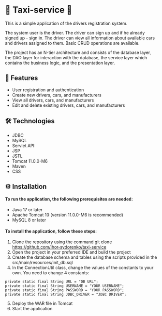 # 🚖 Taxi-service 🚖
This is a simple application of the drivers registration system. 

The system user is the driver. The driver can sign up and if he already signed up - sign in. The driver can view all information about available cars and drivers assigned to them. Basic CRUD operations are available.

The project has an N-tier architecture and consists of the database layer, the DAO layer for interaction with the database, the service layer which contains the business logic, and the presentation layer.

## 🎯 Features
- User registration and authentication
- Create new drivers, cars, and manufacturers
- View all drivers, cars, and manufacturers
- Edit and delete existing drivers, cars, and manufacturers

## 🛠 Technologies
- JDBC
- MySQL
- Servlet API
- JSP
- JSTL
- Tomcat 11.0.0-M6
- Maven
- CSS

## ⚙️ Installation
#### To run the application, the following prerequisites are needed:

- Java 17 or later
- Apache Tomcat 10 (version 11.0.0-M6 is recommended)
- MySQL 8 or later
#### To install the application, follow these steps:

1. Clone the repository using the command git clone https://github.com/ihor-sydorenko/taxi-service
2. Open the project in your preferred IDE and build the project
3. Create the database schema and tables using the scripts provided in the src/main/resources/init_db.sql
4. In the ConnectionUtil class, change the values of the constants to your own. You need to change 4 constants:
```text
private static final String URL = "DB URL";
private static final String USERNAME = "YOUR USERNAME";
private static final String PASSWORD = "YOUR PASSWORD";
private static final String JDBC_DRIVER = "JDBC DRIVER";
```
 
5. Deploy the WAR file in Tomcat
6. Start the application